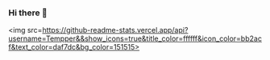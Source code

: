 ### Hi there 👋
<img src=https://github-readme-stats.vercel.app/api?username=Tempper&&show_icons=true&title_color=ffffff&icon_color=bb2acf&text_color=daf7dc&bg_color=151515>
<!--
**Tempper/Tempper** is a ✨ _special_ ✨ repository because its `README.md` (this file) appears on your GitHub profile.

Here are some ideas to get you started:

- 🔭 I’m currently working on ...
- 🌱 I’m currently learning ...
- 👯 I’m looking to collaborate on ...
- 🤔 I’m looking for help with ...
- 💬 Ask me about ...
- 📫 How to reach me: ...
- 😄 Pronouns: ...
- ⚡ Fun fact: ...
-->
